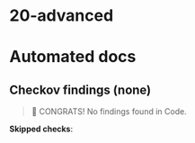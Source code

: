 # 20-advanced

# Automated docs

<!-- BEGIN_TOC -->

<!-- END_TOC -->

<!-- BEGIN_TF_DOCS -->

<!-- END_TF_DOCS -->

<!-- BEGIN_CHECKOV -->
## Checkov findings (none)
> 🎉 CONGRATS! No findings found in Code.

**Skipped checks**:
<!-- END_CHECKOV -->

<!-- BEGIN_PIKE_DOCS -->

<!-- END_PIKE_DOCS -->
